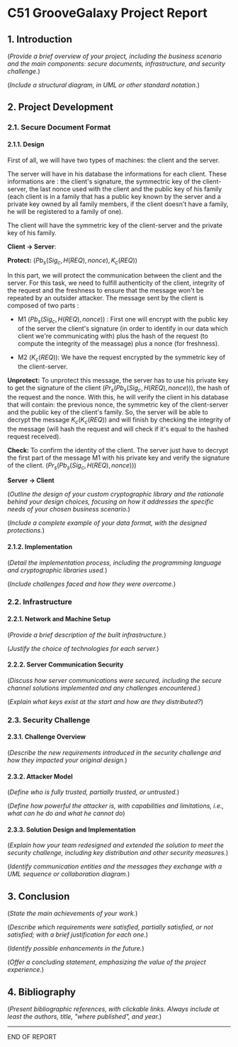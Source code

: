 # C51 GrooveGalaxy Project Report

## 1. Introduction

(_Provide a brief overview of your project, including the business scenario and the main components: secure documents, infrastructure, and security challenge._)

(_Include a structural diagram, in UML or other standard notation._)

## 2. Project Development

### 2.1. Secure Document Format

#### 2.1.1. Design

First of all, we will have two types of machines: the client and the server. 

The server will have in his database the informations for each client. These informations are : the client's signature, the symmectric key of the client-server, the last nonce used with the client and the public key of his family (each client is in a family that has a public key known by the server and a private key owned by all family members, if the client doesn't have a family, he will be registered to a family of one).

The client will have the symmetric key of the client-server and the private key of his family.

**Client -> Server**: 

**Protect:** $(Pb_s(Sig_c, H(REQ), nonce), K_c(REQ))$

In this part, we will protect the communication between the client and the server. For this task, we need to fulfill authenticity of the client, integrity of the request and the freshness to ensure that the message won't be repeated by an outsider attacker. The message sent by the client is composed of two parts : 


* M1 $(Pb_s(Sig_c, H(REQ), nonce))$ : First one will encrypt with the public key of the server the client's signature (in order to identify in our data which client we're communicating with) plus the hash of the request (to compute the integrity of the meassage) plus a nonce (for freshness).


* M2 $(K_c(REQ))$: We have the request encrypted by the symmetric key of the client-server.

**Unprotect:** 
To unprotect this message, the server has to use his private key to get the signature of the client $(Pr_s(Pb_s(Sig_c, H(REQ), nonce)))$, the hash of the request and the nonce. With this, he will verify the client in his database that will contain: the previous nonce, the symmetric key of the client-server and the public key of the client's family. So, the server will be able to decrypt the message $K_c(K_c(REQ))$ and will finish by checking the integrity of the message (will hash the request and will check if it's equal to the hashed request received).

**Check:** To confirm the identity of the client. The server just have to decrypt the first part of the message M1 with his private key and verify the signature of the client. $(Pr_s(Pb_s(Sig_c, H(REQ), nonce)))$


**Server -> Client** 

(_Outline the design of your custom cryptographic library and the rationale behind your design choices, focusing on how it addresses the specific needs of your chosen business scenario._)

(_Include a complete example of your data format, with the designed protections._)

#### 2.1.2. Implementation

(_Detail the implementation process, including the programming language and cryptographic libraries used._)

(_Include challenges faced and how they were overcome._)

### 2.2. Infrastructure

#### 2.2.1. Network and Machine Setup

(_Provide a brief description of the built infrastructure._)

(_Justify the choice of technologies for each server._)

#### 2.2.2. Server Communication Security

(_Discuss how server communications were secured, including the secure channel solutions implemented and any challenges encountered._)

(_Explain what keys exist at the start and how are they distributed?_)

### 2.3. Security Challenge

#### 2.3.1. Challenge Overview

(_Describe the new requirements introduced in the security challenge and how they impacted your original design._)

#### 2.3.2. Attacker Model

(_Define who is fully trusted, partially trusted, or untrusted._)

(_Define how powerful the attacker is, with capabilities and limitations, i.e., what can he do and what he cannot do_)

#### 2.3.3. Solution Design and Implementation

(_Explain how your team redesigned and extended the solution to meet the security challenge, including key distribution and other security measures._)

(_Identify communication entities and the messages they exchange with a UML sequence or collaboration diagram._)  

## 3. Conclusion

(_State the main achievements of your work._)

(_Describe which requirements were satisfied, partially satisfied, or not satisfied; with a brief justification for each one._)

(_Identify possible enhancements in the future._)

(_Offer a concluding statement, emphasizing the value of the project experience._)

## 4. Bibliography

(_Present bibliographic references, with clickable links. Always include at least the authors, title, "where published", and year._)

----
END OF REPORT
